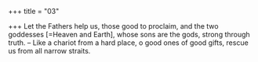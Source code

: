 +++
title = "03"

+++
Let the Fathers help us, those good to proclaim, and the two goddesses  [=Heaven and Earth], whose sons are the gods, strong through truth. – Like a chariot from a hard place, o good ones of good gifts, rescue us  from all narrow straits.  